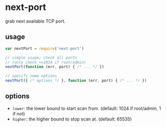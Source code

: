 # next-port

grab next available TCP port.

## usage

```javascript
var nextPort = require('next-port')

// simple usage; check all ports
// (only check <=1024 if root/admin)
nextPort(function (err, port) { /* ... */ })

// specify some options
nextPort({ /* options */ }, function (err, port) { /* ... */ })
```

## options

 - `lower`: the lower bound to start scan from. (default: 1024 if root/admin, 1 if not)
 - `higher`: the higher bound to stop scan at. (default: 65535)
